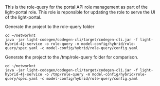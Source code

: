 This is the role-query for the portal API role management as part of the light-portal role. This role is reponsible for updating the role to serve the UI of the light-portal.

Generate the project to the role-query folder

```
cd ~/networknt
java -jar light-codegen/codegen-cli/target/codegen-cli.jar -f light-hybrid-4j-service -o role-query -m model-config/hybrid/role-query/spec.yaml -c model-config/hybrid/role-query/config.yaml
```

Generate the project to the /tmp/role-query folder for comparison. 

```
cd ~/networknt
java -jar light-codegen/codegen-cli/target/codegen-cli.jar -f light-hybrid-4j-service -o /tmp/role-query -m model-config/hybrid/role-query/spec.yaml -c model-config/hybrid/role-query/config.yaml
```
